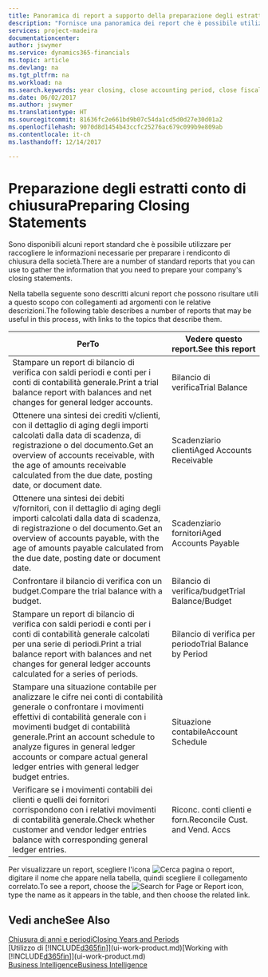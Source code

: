 ```yaml
---
title: Panoramica di report a supporto della preparazione degli estratti conto di chiusura | Documenti Microsoft
description: "Fornisce una panoramica dei report che è possibile utilizzare per raccogliere le informazioni e preparare gli estratti conto di chiusura della società alla chiusura dell'anno fiscale."
services: project-madeira
documentationcenter: 
author: jswymer
ms.service: dynamics365-financials
ms.topic: article
ms.devlang: na
ms.tgt_pltfrm: na
ms.workload: na
ms.search.keywords: year closing, close accounting period, close fiscal year, aging, creditor payments, vendor payments, assets, liabilities, equity, analysis, reporting, financial report, business intelligence, BI, Power Bi, KPI
ms.date: 06/02/2017
ms.author: jswymer
ms.translationtype: HT
ms.sourcegitcommit: 81636fc2e661bd9b07c54da1cd5d0d27e30d01a2
ms.openlocfilehash: 9070d8d1454b43ccfc25276ac679c099b9e809ab
ms.contentlocale: it-ch
ms.lasthandoff: 12/14/2017

---
```

# <a name="preparing-closing-statements"></a><span data-ttu-id="840cc-103">Preparazione degli estratti conto di chiusura</span><span class="sxs-lookup"><span data-stu-id="840cc-103">Preparing Closing Statements</span></span>
<span data-ttu-id="840cc-104">Sono disponibili alcuni report standard che è possibile utilizzare per raccogliere le informazioni necessarie per preparare i rendiconto di chiusura della società.</span><span class="sxs-lookup"><span data-stu-id="840cc-104">There are a number of standard reports that you can use to gather the information that you need to prepare your company's closing statements.</span></span>

<span data-ttu-id="840cc-105">Nella tabella seguente sono descritti alcuni report che possono risultare utili a questo scopo con collegamenti ad argomenti con le relative descrizioni.</span><span class="sxs-lookup"><span data-stu-id="840cc-105">The following table describes a number of reports that may be useful in this process, with links to the topics that describe them.</span></span>

| <span data-ttu-id="840cc-106">Per</span><span class="sxs-lookup"><span data-stu-id="840cc-106">To</span></span> | <span data-ttu-id="840cc-107">Vedere questo report.</span><span class="sxs-lookup"><span data-stu-id="840cc-107">See this report</span></span> |
| --- | --- |
| <span data-ttu-id="840cc-108">Stampare un report di bilancio di verifica con saldi periodi e conti per i conti di contabilità generale.</span><span class="sxs-lookup"><span data-stu-id="840cc-108">Print a trial balance report with balances and net changes for general ledger accounts.</span></span> |<span data-ttu-id="840cc-109">Bilancio di verifica</span><span class="sxs-lookup"><span data-stu-id="840cc-109">Trial Balance</span></span> |
| <span data-ttu-id="840cc-110">Ottenere una sintesi dei crediti v/clienti, con il dettaglio di aging degli importi calcolati dalla data di scadenza, di registrazione o del documento.</span><span class="sxs-lookup"><span data-stu-id="840cc-110">Get an overview of accounts receivable, with the age of amounts receivable calculated from the due date, posting date, or document date.</span></span> |<span data-ttu-id="840cc-111">Scadenziario clienti</span><span class="sxs-lookup"><span data-stu-id="840cc-111">Aged Accounts Receivable</span></span> |
| <span data-ttu-id="840cc-112">Ottenere una sintesi dei debiti v/fornitori, con il dettaglio di aging degli importi calcolati dalla data di scadenza, di registrazione o del documento.</span><span class="sxs-lookup"><span data-stu-id="840cc-112">Get an overview of accounts payable, with the age of amounts payable calculated from the due date, posting date or document date.</span></span> |<span data-ttu-id="840cc-113">Scadenziario fornitori</span><span class="sxs-lookup"><span data-stu-id="840cc-113">Aged Accounts Payable</span></span> |
| <span data-ttu-id="840cc-114">Confrontare il bilancio di verifica con un budget.</span><span class="sxs-lookup"><span data-stu-id="840cc-114">Compare the trial balance with a budget.</span></span> |<span data-ttu-id="840cc-115">Bilancio di verifica/budget</span><span class="sxs-lookup"><span data-stu-id="840cc-115">Trial Balance/Budget</span></span> |
| <span data-ttu-id="840cc-116">Stampare un report di bilancio di verifica con saldi periodi e conti per i conti di contabilità generale calcolati per una serie di periodi.</span><span class="sxs-lookup"><span data-stu-id="840cc-116">Print a trial balance report with balances and net changes for general ledger accounts calculated for a series of periods.</span></span> |<span data-ttu-id="840cc-117">Bilancio di verifica per periodo</span><span class="sxs-lookup"><span data-stu-id="840cc-117">Trial Balance by Period</span></span> |
| <span data-ttu-id="840cc-118">Stampare una situazione contabile per analizzare le cifre nei conti di contabilità generale o confrontare i movimenti effettivi di contabilità generale con i movimenti budget di contabilità generale.</span><span class="sxs-lookup"><span data-stu-id="840cc-118">Print an account schedule to analyze figures in general ledger accounts or compare actual general ledger entries with general ledger budget entries.</span></span> |<span data-ttu-id="840cc-119">Situazione contabile</span><span class="sxs-lookup"><span data-stu-id="840cc-119">Account Schedule</span></span> |
| <span data-ttu-id="840cc-120">Verificare se i movimenti contabili dei clienti e quelli dei fornitori corrispondono con i relativi movimenti di contabilità generale.</span><span class="sxs-lookup"><span data-stu-id="840cc-120">Check whether customer and vendor ledger entries balance with corresponding general ledger entries.</span></span> |<span data-ttu-id="840cc-121">Riconc. conti clienti e forn.</span><span class="sxs-lookup"><span data-stu-id="840cc-121">Reconcile Cust. and Vend. Accs</span></span> |

<span data-ttu-id="840cc-122">Per visualizzare un report, scegliere l'icona ![Cerca pagina o report](media/ui-search/search_small.png "icona Cerca pagina o report"), digitare il nome che appare nella tabella, quindi scegliere il collegamento correlato.</span><span class="sxs-lookup"><span data-stu-id="840cc-122">To see a report, choose the ![Search for Page or Report](media/ui-search/search_small.png "Search for Page or Report icon") icon, type the name as it appears in the table, and then choose the related link.</span></span>

## <a name="see-also"></a><span data-ttu-id="840cc-123">Vedi anche</span><span class="sxs-lookup"><span data-stu-id="840cc-123">See Also</span></span>
[<span data-ttu-id="840cc-124">Chiusura di anni e periodi</span><span class="sxs-lookup"><span data-stu-id="840cc-124">Closing Years and Periods</span></span>](year-close-years-periods.md)  
<span data-ttu-id="840cc-125">[Utilizzo di [!INCLUDE[d365fin](includes/d365fin_md.md)]](ui-work-product.md)</span><span class="sxs-lookup"><span data-stu-id="840cc-125">[Working with [!INCLUDE[d365fin](includes/d365fin_md.md)]](ui-work-product.md)</span></span>  
[<span data-ttu-id="840cc-126">Business Intelligence</span><span class="sxs-lookup"><span data-stu-id="840cc-126">Business Intelligence</span></span>](bi.md)

